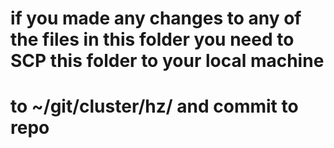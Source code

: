 # if you made any changes to any of the files in this folder you need to SCP this folder to your local machine
# to ~/git/cluster/hz/ and commit to repo
